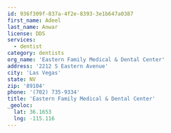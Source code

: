 ```yaml
---
id: 936f309f-837a-4f2e-8393-3e1b647a0387
first_name: Adeel
last_name: Anwar
license: DDS
services:
  - dentist
category: dentists
org_name: 'Eastern Family Medical & Dental Center'
address: '2212 S Eastern Avenue'
city: 'Las Vegas'
state: NV
zip: '89104'
phone: '(702) 735-9334'
title: 'Eastern Family Medical & Dental Center'
_geoloc:
  lat: 36.1653
  lng: -115.116
---
```

